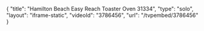 {
    "title": "Hamilton Beach Easy Reach Toaster Oven 31334",
    "type": "solo",
    "layout": "iframe-static",
    "videoId": "3786456",
    "url": "\/tvpembed\/3786456"
}